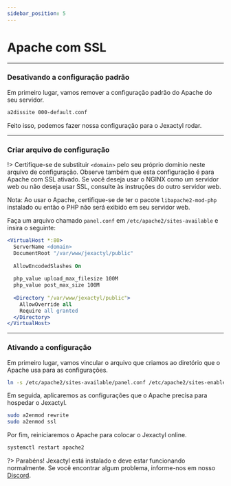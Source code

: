 ```yaml
---
sidebar_position: 5
---
```


# Apache com SSL

***

### Desativando a configuração padrão

Em primeiro lugar, vamos remover a configuração padrão do Apache do seu servidor.

```bash
a2dissite 000-default.conf
```

Feito isso, podemos fazer nossa configuração para o Jexactyl rodar.

***

### Criar arquivo de configuração

!> Certifique-se de substituir `<domain>` pelo seu próprio domínio neste arquivo de configuração.
Observe também que esta configuração é para Apache com SSL ativado.
Se você deseja usar o NGINX como um servidor web ou não deseja usar SSL, consulte
às instruções do outro servidor web.

Nota: Ao usar o Apache, certifique-se de ter o pacote `libapache2-mod-php` instalado ou então o PHP não será exibido em seu servidor web.

Faça um arquivo chamado `panel.conf` em `/etc/apache2/sites-available` e insira o seguinte:

```apache
<VirtualHost *:80>
  ServerName <domain>
  DocumentRoot "/var/www/jexactyl/public"
  
  AllowEncodedSlashes On
  
  php_value upload_max_filesize 100M
  php_value post_max_size 100M
  
  <Directory "/var/www/jexactyl/public">
    AllowOverride all
    Require all granted
  </Directory>
</VirtualHost>
```

***

### Ativando a configuração

Em primeiro lugar, vamos vincular o arquivo que criamos ao diretório que o Apache usa para as configurações.
```bash
ln -s /etc/apache2/sites-available/panel.conf /etc/apache2/sites-enabled/panel.conf
```

Em seguida, aplicaremos as configurações que o Apache precisa para hospedar o Jexactyl.
```bash
sudo a2enmod rewrite
sudo a2enmod ssl
```

Por fim, reiniciaremos o Apache para colocar o Jexactyl online.
```bash
systemctl restart apache2
```

?>
Parabéns! Jexactyl está instalado e deve estar funcionando normalmente.
Se você encontrar algum problema, informe-nos em nosso [Discord](https://discord.gg/8r7n7mU33R).
